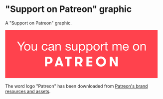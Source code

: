 # "Support on Patreon" graphic

A "Support on Patreon" graphic.

![Support on Patreon](support_on_patreon.png)

The word logo "Patreon" has been downloaded from [Patreon's brand resources and assets](https://www.patreon.com/brand).

